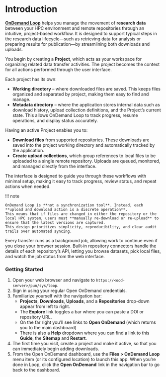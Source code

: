 # Introduction

[**OnDemand Loop**](https://github.com/IQSS/ondemand-loop) helps you manage the movement of **research data** between your HPC environment and remote repositories through an intuitive, project-based workflow.
It is designed to support typical steps in the research data lifecycle—such as retrieving data for analysis or preparing results for publication—by streamlining both downloads and uploads.

You begin by creating a **Project**, which acts as your workspace for organizing related data transfer activities.
The project becomes the context for all actions performed through the user interface.

Each project has its own:

- **Working directory** – where downloaded files are saved. This keeps files organized and separated by project, making them easy to find and manage.
- **Metadata directory** – where the application stores internal data such as download history, upload collection definitions, and the Project’s current state. This allows OnDemand Loop to track progress, resume operations, and display status accurately.

Having an active Project enables you to:

- **Download files** from supported repositories. These downloads are saved into the project working directory and automatically tracked by the application.
- **Create upload collections**, which group references to local files to be uploaded to a single remote repository. Uploads are queued, monitored, and managed directly from the interface.

The interface is designed to guide you through these workflows with minimal setup, making it easy to track progress, review status, and repeat actions when needed.

!!! note

    OnDemand Loop is **not a synchronization tool**. Instead, each **upload and download action is a discrete operation**.
    This means that if files are changed in either the repository or the local HPC system, users must **manually re-download or re-upload** to ensure that the latest versions are captured.
    This design prioritizes simplicity, reproducibility, and clear audit trails over automated syncing.


Every transfer runs as a background job, allowing work to continue even if you close your browser session.
Built‑in repository connectors handle the details of each repository’s API, letting you browse datasets, pick local files, and watch the job status from the web interface.

### Getting Started

1. Open your web browser and navigate to `https://<ood-server>/pun/sys/loop`.
2. Sign in using your regular Open OnDemand credentials.
3. Familiarize yourself with the navigation bar:
    - **Projects**, **Downloads**, **Uploads**, and a **Repositories** drop-down appear from left to right.
    - The **Explore** link toggles a bar where you can paste a DOI or repository URL.
    - On the far right you’ll see links to **Open OnDemand** (which returns you to the main dashboard) 
    - There is also a **Help** dropdown where you can find a link to this **Guide**, the **Sitemap** and **Restart**.
4. The first time you visit, create a project and make it active, so that you can immediately begin adding downloads.
5. From the Open OnDemand dashboard, use the **Files > OnDemand Loop** menu item (or its configured location) to launch this app. When you’re done in Loop, click the **Open OnDemand** link in the navigation bar to go back to the dashboard.
